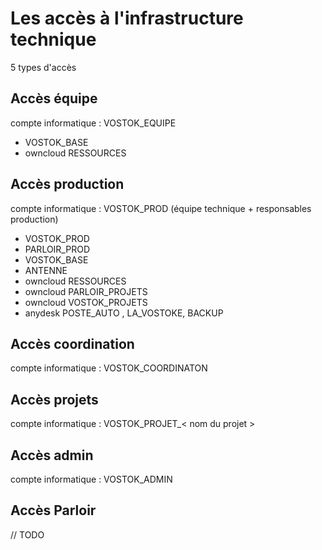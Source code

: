 # Les accès à l'infrastructure technique

5 types d'accès

## Accès équipe

compte informatique : VOSTOK_EQUIPE

- VOSTOK_BASE
- owncloud RESSOURCES

## Accès production

compte informatique : VOSTOK_PROD
(équipe technique + responsables production)

- VOSTOK_PROD
- PARLOIR_PROD
- VOSTOK_BASE
- ANTENNE
- owncloud RESSOURCES
- owncloud PARLOIR_PROJETS
- owncloud VOSTOK_PROJETS
- anydesk POSTE_AUTO , LA_VOSTOKE, BACKUP

## Accès coordination

compte informatique : VOSTOK_COORDINATON

## Accès projets

compte informatique : VOSTOK_PROJET_< nom du projet >

## Accès admin

compte informatique : VOSTOK_ADMIN

## Accès Parloir

// TODO



